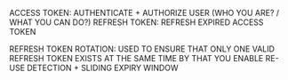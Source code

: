 ACCESS TOKEN:	AUTHENTICATE + AUTHORIZE USER (WHO YOU ARE? / WHAT YOU CAN DO?)
REFRESH TOKEN:	REFRESH EXPIRED ACCESS TOKEN

REFRESH TOKEN ROTATION:	USED TO ENSURE THAT ONLY ONE VALID REFRESH TOKEN EXISTS AT THE SAME TIME
						BY THAT YOU ENABLE RE-USE DETECTION + SLIDING EXPIRY WINDOW